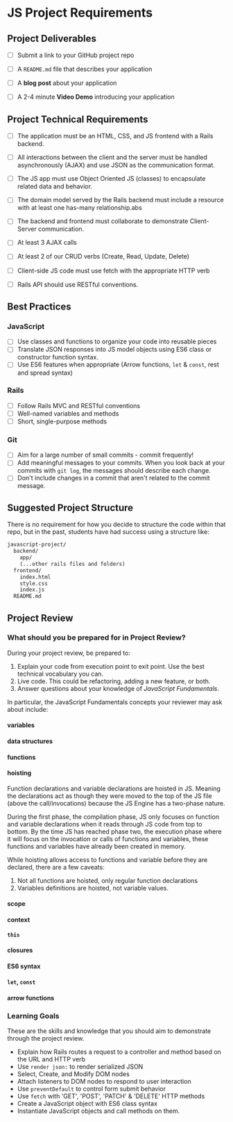 # JS Project Requirements

## Project Deliverables

- [ ]  Submit a link to your GitHub project repo
- [ ]  A `README.md` file that describes your application
- [ ]  A **blog post** about your application
- [ ]  A 2-4 minute **Video Demo** introducing your application


## Project Technical Requirements

- [ ]  The application must be an HTML, CSS, and JS frontend with a Rails backend.
- [ ]  All interactions between the client and the server must be handled asynchronously
      (AJAX) and use JSON as the communication format.
- [ ]  The JS app must use Object Oriented JS (classes) to encapsulate related data and
      behavior.
- [ ]  The domain model served by the Rails backend must include a resource with at least
      one has-many relationship.abs
- [ ]  The backend and frontend must collaborate to demonstrate Client-Server communication.

  - [ ] At least 3 AJAX calls
  - [ ]  At least 2 of our CRUD verbs (Create, Read, Update, Delete)
  - [ ]  Client-side JS code must use fetch with the appropriate HTTP verb
  - [ ]  Rails API should use RESTful conventions.

## Best Practices

### JavaScript

- [ ] Use classes and functions to organize your code into reusable pieces
- [ ] Translate JSON responses into JS model objects using ES6 class or constructor function
      syntax.
- [ ] Use ES6 features when appropriate (Arrow functions, `let` & `const`, rest and spread
       syntax)

### Rails

- [ ] Follow Rails MVC and RESTful conventions
- [ ] Well-named variables and methods
- [ ] Short, single-purpose methods

### Git

- [ ]  Aim for a large number of small commits - commit frequently!
- [ ]  Add meaningful messages to your commits. When you look back at your commits with
      `git log`, the messages should describe each change.
- [ ]  Don't include changes in a commit that aren't related to the commit message.

## Suggested Project Structure

There is no requirement for how you decide to structure the code within that repo, but in the past, students have had success using a structure like:

```txt
javascript-project/
  backend/
    app/
    (...other rails files and folders)
  frontend/
    index.html
    style.css
    index.js
  README.md
```

## Project Review

### What should you be prepared for in Project Review?

During your project review, be prepared to:

1. Explain your code from execution point to exit point. Use the best technical vocabulary you can.
2. Live code. This could be refactoring, adding a new feature, or both.
3. Answer questions about your knowledge of _JavaScript Fundamentals_.

In particular, the JavaScript Fundamentals concepts your reviewer may ask about include:

#### variables

#### data structures

#### functions

#### hoisting

Function declarations and variable declarations are hoisted in JS. Meaning the declarations act as though they were moved to the top of the JS file (above the call/invocations) because the JS Engine has a two-phase nature.

During the first phase, the compilation phase, JS only focuses on function and variable declarations when it reads through JS code from top to bottom. By the time JS has reached phase two, the execution phase where it will focus on the invocation or calls of functions and variables, these functions and variables have already been created in memory.

While hoisting allows access to functions and variable before they are declared, there are a few caveats:
1. Not all functions are hoisted, only regular function declarations
2. Variables definitions are hoisted, not variable values. 

#### scope

#### context

#### `this`

#### closures

#### ES6 syntax

#### `let`, `const`

#### arrow functions

### Learning Goals

These are the skills and knowledge that you should aim to demonstrate through the project review.

- Explain how Rails routes a request to a controller and method based on the URL and HTTP verb
- Use `render json:` to render serialized JSON
- Select, Create, and Modify DOM nodes
- Attach listeners to DOM nodes to respond to user interaction
- Use `preventDefault` to control form submit behavior
- Use `fetch` with 'GET', 'POST', 'PATCH' & 'DELETE' HTTP methods
- Create a JavaScript object with ES6 class syntax
- Instantiate JavaScript objects and call methods on them.